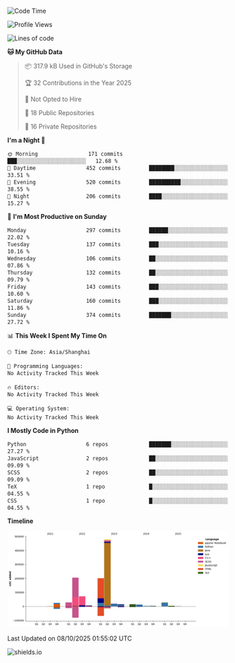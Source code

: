<!--START_SECTION:waka-->
![Code Time](http://img.shields.io/badge/Code%20Time-438%20hrs-blue)

![Profile Views](http://img.shields.io/badge/Profile%20Views-8-blue)

![Lines of code](https://img.shields.io/badge/From%20Hello%20World%20I%27ve%20Written-1.1%20million%20lines%20of%20code-blue)

**🐱 My GitHub Data** 

> 📦 317.9 kB Used in GitHub's Storage 
 > 
> 🏆 32 Contributions in the Year 2025
 > 
> 🚫 Not Opted to Hire
 > 
> 📜 18 Public Repositories 
 > 
> 🔑 16 Private Repositories 
 > 
**I'm a Night 🦉** 

```text
🌞 Morning                171 commits         ███░░░░░░░░░░░░░░░░░░░░░░   12.68 % 
🌆 Daytime                452 commits         ████████░░░░░░░░░░░░░░░░░   33.51 % 
🌃 Evening                520 commits         ██████████░░░░░░░░░░░░░░░   38.55 % 
🌙 Night                  206 commits         ████░░░░░░░░░░░░░░░░░░░░░   15.27 % 
```
📅 **I'm Most Productive on Sunday** 

```text
Monday                   297 commits         ██████░░░░░░░░░░░░░░░░░░░   22.02 % 
Tuesday                  137 commits         ███░░░░░░░░░░░░░░░░░░░░░░   10.16 % 
Wednesday                106 commits         ██░░░░░░░░░░░░░░░░░░░░░░░   07.86 % 
Thursday                 132 commits         ██░░░░░░░░░░░░░░░░░░░░░░░   09.79 % 
Friday                   143 commits         ███░░░░░░░░░░░░░░░░░░░░░░   10.60 % 
Saturday                 160 commits         ███░░░░░░░░░░░░░░░░░░░░░░   11.86 % 
Sunday                   374 commits         ███████░░░░░░░░░░░░░░░░░░   27.72 % 
```


📊 **This Week I Spent My Time On** 

```text
🕑︎ Time Zone: Asia/Shanghai

💬 Programming Languages: 
No Activity Tracked This Week

🔥 Editors: 
No Activity Tracked This Week

💻 Operating System: 
No Activity Tracked This Week
```

**I Mostly Code in Python** 

```text
Python                   6 repos             ███████░░░░░░░░░░░░░░░░░░   27.27 % 
JavaScript               2 repos             ██░░░░░░░░░░░░░░░░░░░░░░░   09.09 % 
SCSS                     2 repos             ██░░░░░░░░░░░░░░░░░░░░░░░   09.09 % 
TeX                      1 repo              █░░░░░░░░░░░░░░░░░░░░░░░░   04.55 % 
CSS                      1 repo              █░░░░░░░░░░░░░░░░░░░░░░░░   04.55 % 
```



**Timeline**

![Lines of Code chart](https://raw.githubusercontent.com/kopp4/kopp4/main/assets/bar_graph.png)


 Last Updated on 08/10/2025 01:55:02 UTC
<!--END_SECTION:waka-->
![shields.io](https://img.shields.io/github/commit-activity/w/kopp4/kopp4?color=g&label=abusing%20bot&style=flat-square)

